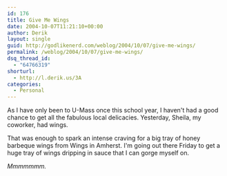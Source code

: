 ```yaml
---
id: 176
title: Give Me Wings
date: 2004-10-07T11:21:10+00:00
author: Derik
layout: single
guid: http://godlikenerd.com/weblog/2004/10/07/give-me-wings/
permalink: /weblog/2004/10/07/give-me-wings/
dsq_thread_id:
  - "64766319"
shorturl:
  - http://l.derik.us/3A
categories:
  - Personal
---
```

As I have only been to U-Mass once this school year, I haven't had a good chance to get all the fabulous local delicacies. Yesterday, Sheila, my coworker, had wings.

That was enough to spark an intense craving for a big tray of honey barbeque wings from Wings in Amherst. I'm going out there Friday to get a huge tray of wings dripping in sauce that I can gorge myself on.

_Mmmmmmm._